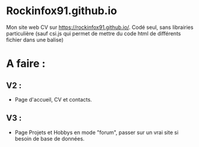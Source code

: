 # Rockinfox91.github.io
Mon site web CV sur https://rockinfox91.github.io/.
Codé seul, sans librairies particulière (sauf csi.js qui permet de mettre du code html de différents fichier dans une balise)

# A faire :

## V2 :

- Page d'accueil, CV et contacts.

## V3 :

- Page Projets et Hobbys en mode "forum", passer sur un vrai site si besoin de base de données.
